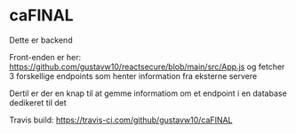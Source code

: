 # caFINAL

Dette er backend

Front-enden er her: https://github.com/gustavw10/reactsecure/blob/main/src/App.js og fetcher 3 forskellige endpoints som henter information fra eksterne servere

Dertil er der en knap til at gemme informatiom om et endpoint i en database dedikeret til det

Travis build: https://travis-ci.com/github/gustavw10/caFINAL
